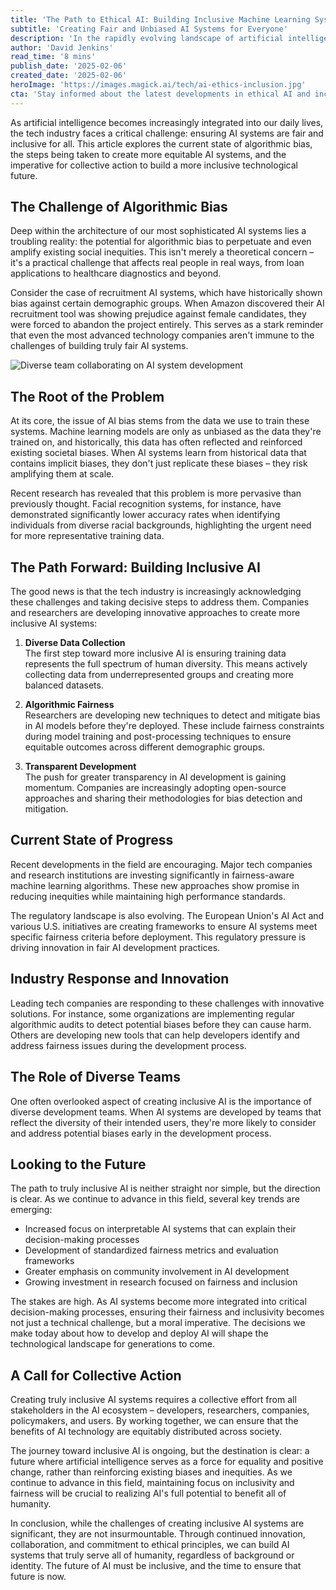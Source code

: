 ```yaml
---
title: 'The Path to Ethical AI: Building Inclusive Machine Learning Systems for a Fair Future'
subtitle: 'Creating Fair and Unbiased AI Systems for Everyone'
description: 'In the rapidly evolving landscape of artificial intelligence, a crucial conversation is taking shape around one of the field's most pressing challenges: creating AI systems that are truly fair and inclusive for all of humanity. As we stand at the crossroads of technological innovation and social responsibility, the imperative to develop inclusive machine learning systems has never been more urgent.'
author: 'David Jenkins'
read_time: '8 mins'
publish_date: '2025-02-06'
created_date: '2025-02-06'
heroImage: 'https://images.magick.ai/tech/ai-ethics-inclusion.jpg'
cta: 'Stay informed about the latest developments in ethical AI and inclusive technology. Follow us on LinkedIn for regular updates on how the industry is working to create fairer, more equitable AI systems for everyone.'
---
```


As artificial intelligence becomes increasingly integrated into our daily lives, the tech industry faces a critical challenge: ensuring AI systems are fair and inclusive for all. This article explores the current state of algorithmic bias, the steps being taken to create more equitable AI systems, and the imperative for collective action to build a more inclusive technological future.

## The Challenge of Algorithmic Bias

Deep within the architecture of our most sophisticated AI systems lies a troubling reality: the potential for algorithmic bias to perpetuate and even amplify existing social inequities. This isn't merely a theoretical concern – it's a practical challenge that affects real people in real ways, from loan applications to healthcare diagnostics and beyond.

Consider the case of recruitment AI systems, which have historically shown bias against certain demographic groups. When Amazon discovered their AI recruitment tool was showing prejudice against female candidates, they were forced to abandon the project entirely. This serves as a stark reminder that even the most advanced technology companies aren't immune to the challenges of building truly fair AI systems.

![Diverse team collaborating on AI system development](https://i.magick.ai/PIXE/1738906087252_magick_img.webp)

## The Root of the Problem

At its core, the issue of AI bias stems from the data we use to train these systems. Machine learning models are only as unbiased as the data they're trained on, and historically, this data has often reflected and reinforced existing societal biases. When AI systems learn from historical data that contains implicit biases, they don't just replicate these biases – they risk amplifying them at scale.

Recent research has revealed that this problem is more pervasive than previously thought. Facial recognition systems, for instance, have demonstrated significantly lower accuracy rates when identifying individuals from diverse racial backgrounds, highlighting the urgent need for more representative training data.

## The Path Forward: Building Inclusive AI

The good news is that the tech industry is increasingly acknowledging these challenges and taking decisive steps to address them. Companies and researchers are developing innovative approaches to create more inclusive AI systems:

1. **Diverse Data Collection**  
   The first step toward more inclusive AI is ensuring training data represents the full spectrum of human diversity. This means actively collecting data from underrepresented groups and creating more balanced datasets.

2. **Algorithmic Fairness**  
   Researchers are developing new techniques to detect and mitigate bias in AI models before they're deployed. These include fairness constraints during model training and post-processing techniques to ensure equitable outcomes across different demographic groups.

3. **Transparent Development**  
   The push for greater transparency in AI development is gaining momentum. Companies are increasingly adopting open-source approaches and sharing their methodologies for bias detection and mitigation.

## Current State of Progress

Recent developments in the field are encouraging. Major tech companies and research institutions are investing significantly in fairness-aware machine learning algorithms. These new approaches show promise in reducing inequities while maintaining high performance standards.

The regulatory landscape is also evolving. The European Union's AI Act and various U.S. initiatives are creating frameworks to ensure AI systems meet specific fairness criteria before deployment. This regulatory pressure is driving innovation in fair AI development practices.

## Industry Response and Innovation

Leading tech companies are responding to these challenges with innovative solutions. For instance, some organizations are implementing regular algorithmic audits to detect potential biases before they can cause harm. Others are developing new tools that can help developers identify and address fairness issues during the development process.

## The Role of Diverse Teams

One often overlooked aspect of creating inclusive AI is the importance of diverse development teams. When AI systems are developed by teams that reflect the diversity of their intended users, they're more likely to consider and address potential biases early in the development process.

## Looking to the Future

The path to truly inclusive AI is neither straight nor simple, but the direction is clear. As we continue to advance in this field, several key trends are emerging:

- Increased focus on interpretable AI systems that can explain their decision-making processes
- Development of standardized fairness metrics and evaluation frameworks
- Greater emphasis on community involvement in AI development
- Growing investment in research focused on fairness and inclusion

The stakes are high. As AI systems become more integrated into critical decision-making processes, ensuring their fairness and inclusivity becomes not just a technical challenge, but a moral imperative. The decisions we make today about how to develop and deploy AI will shape the technological landscape for generations to come.

## A Call for Collective Action

Creating truly inclusive AI systems requires a collective effort from all stakeholders in the AI ecosystem – developers, researchers, companies, policymakers, and users. By working together, we can ensure that the benefits of AI technology are equitably distributed across society.

The journey toward inclusive AI is ongoing, but the destination is clear: a future where artificial intelligence serves as a force for equality and positive change, rather than reinforcing existing biases and inequities. As we continue to advance in this field, maintaining focus on inclusivity and fairness will be crucial to realizing AI's full potential to benefit all of humanity.

In conclusion, while the challenges of creating inclusive AI systems are significant, they are not insurmountable. Through continued innovation, collaboration, and commitment to ethical principles, we can build AI systems that truly serve all of humanity, regardless of background or identity. The future of AI must be inclusive, and the time to ensure that future is now.